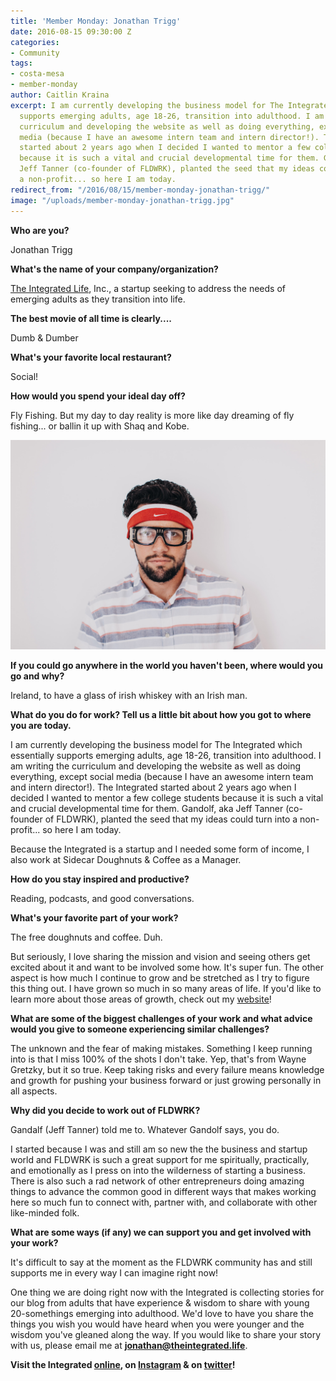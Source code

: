 ```yaml
---
title: 'Member Monday: Jonathan Trigg'
date: 2016-08-15 09:30:00 Z
categories:
- Community
tags:
- costa-mesa
- member-monday
author: Caitlin Kraina
excerpt: I am currently developing the business model for The Integrated which essentially
  supports emerging adults, age 18-26, transition into adulthood. I am writing the
  curriculum and developing the website as well as doing everything, except social
  media (because I have an awesome intern team and intern director!). The Integrated
  started about 2 years ago when I decided I wanted to mentor a few college students
  because it is such a vital and crucial developmental time for them. Gandolf, aka
  Jeff Tanner (co-founder of FLDWRK), planted the seed that my ideas could turn into
  a non-profit... so here I am today.
redirect_from: "/2016/08/15/member-monday-jonathan-trigg/"
image: "/uploads/member-monday-jonathan-trigg.jpg"
---
```


**Who are you?**

Jonathan Trigg

**What's the name of your company/organization?**

[The Integrated Life](www.theintegrated.life), Inc., a startup seeking to address the needs of emerging adults as they transition into life.

**The best movie of all time is clearly....**

Dumb & Dumber

**What's your favorite local restaurant?**

Social!

**How would you spend your ideal day off?**

Fly Fishing. But my day to day reality is more like day dreaming of fly fishing... or ballin it up with Shaq and Kobe.

![Jonathan Trigg](/uploads/member-monday-jonathan-trigg-2.jpg)

**If you could go anywhere in the world you haven't been, where would you go and why?**

Ireland, to have a glass of irish whiskey with an Irish man.

**What do you do for work? Tell us a little bit about how you got to where you are today.**

I am currently developing the business model for The Integrated which essentially supports emerging adults, age 18-26, transition into adulthood. I am writing the curriculum and developing the website as well as doing everything, except social media (because I have an awesome intern team and intern director!). The Integrated started about 2 years ago when I decided I wanted to mentor a few college students because it is such a vital and crucial developmental time for them. Gandolf, aka Jeff Tanner (co-founder of FLDWRK), planted the seed that my ideas could turn into a non-profit... so here I am today.

Because the Integrated is a startup and I needed some form of income, I also work at Sidecar Doughnuts & Coffee as a Manager.

**How do you stay inspired and productive?**

Reading, podcasts, and good conversations.

**What's your favorite part of your work?**

The free doughnuts and coffee. Duh.

But seriously, I love sharing the mission and vision and seeing others get excited about it and want to be involved some how. It's super fun. The other aspect is how much I continue to grow and be stretched as I try to figure this thing out. I have grown so much in so many areas of life. If you'd like to learn more about those areas of growth, check out my [website](www.theintegrated.life)!

**What are some of the biggest challenges of your work and what advice would you give to someone experiencing similar challenges?**

The unknown and the fear of making mistakes. Something I keep running into is that I miss 100% of the shots I don't take. Yep, that's from Wayne Gretzky, but it so true. Keep taking risks and every failure means knowledge and growth for pushing your business forward or just growing personally in all aspects.

**Why did you decide to work out of FLDWRK?**

Gandalf (Jeff Tanner) told me to. Whatever Gandolf says, you do.

I started because I was and still am so new the the business and startup world and FLDWRK is such a great support for me spiritually, practically, and emotionally as I press on into the wilderness of starting a business. There is also such a rad network of other entrepreneurs doing amazing things to advance the common good in different ways that makes working here so much fun to connect with, partner with, and collaborate with other like-minded folk.

**What are some ways (if any) we can support you and get involved with your work?**

It's difficult to say at the moment as the FLDWRK community has and still supports me in every way I can imagine right now!

One thing we are doing right now with the Integrated is collecting stories for our blog from adults that have experience & wisdom to share with young 20-somethings emerging into adulthood. We'd love to have you share the things you wish you would have heard when you were younger and the wisdom you've gleaned along the way. If you would like to share your story with us, please email me at **jonathan@theintegrated.life**.

**Visit the Integrated [online](http://theintegrated.life), on [Instagram](www.instagram.com/theintegrated) & on [twitter](https://twitter.com/the_integrated)!**
